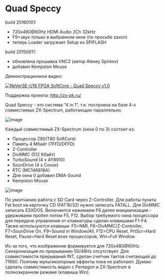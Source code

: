 # Quad Speccy
build 20160101:
- 720x480@60Hz HDMI Audio 2Ch 32kHz
- F9=звук только в выбранном окне (по просьбе zaxon)
- теперь Loader загружает Setup из SPIFLASH

build 20150911:
- обновлена прошивка VNC2 (автор Alexey Spirkov)
- добавил Kempston Mouse

Демонстрационное видео:

[![ReVerSE-U16 FPGA SoftCore - Quad Speccy v1.0](http://img.youtube.com/vi/Dpe38en248s/0.jpg)](http://www.youtube.com/watch?feature=player_embedded&v=Dpe38en248s)

Поддержка проекта: http://zx-pk.ru/

Quad Speccy - это система "4 in 1", т.е. построена на базе 4-х совместимых ZX-Spectrum, работающих параллельно.

![image](readme/20150302_095132.jpg)

Каждый совместимый ZX-Spectrum (окна 0 по 3) состоит из:
- Процессор Z80(T80 SoftCore)
- Память 4 Мбайт (7FFD/DFFD)
- Z-Controller
- DivMMC (512 Kбайт)
- TurboSound (4 x AY8910)
- SounDrive (4 x Covox)
- RTC (MC146818A)
- Для окна 0 добавил DMA-Sound
- Kempston Mouse

![image](readme/20150322_123219.jpg)

По умолчанию работа с SD Card через Z-Controller. Для работы пункта Fat boot на карточку CD (FAT16/32) нужно записать FATALL. Для DivMMC записать ESXDOS. Включается нажимаем F6 далее инициализация - удерживаем пробел потом F5, F12.
Выбор требуемого окна процессора для передачи управления от клавиатуры сделан клавишами F1-F4. Также используются клавиши: F5=NMI, F6=DivMMC/Z-Controller, F7=SounDrive On, F9=Sound in Window/All, F12=CPU Reset, PrtScr=Hard Reset, Pause=Hard Reset всех процессоров, Win=Full Window.

Из-за того, что изображение формируется для 720x480@60Hz. Cинхронизация по прерыванию 50/48Hz отсутствует. Для совместимости прерываний INT, сделан счетчик тактов считающий до 71680. Поэтому мультиколорные эффекты пока не работают.  Думаю сделать совместимость видео с Pentagon и ZX-Spectrum в полноэкранном режиме (клавиша Win).
